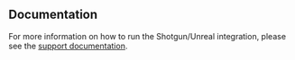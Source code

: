## Documentation

For more information on how to run the Shotgun/Unreal integration, please see the [support documentation](https://docs.unrealengine.com/en-us/Editor/Content/Using-Unreal-Engine-with-Autodesk-Shotgun).
